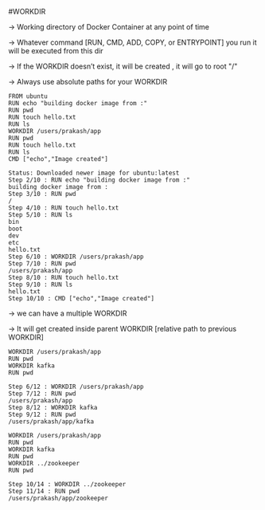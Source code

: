 #WORKDIR 

 -> Working directory of Docker Container at any point of time 

 -> Whatever command [RUN, CMD, ADD, COPY, or ENTRYPOINT] you run it will be executed from this dir 

 -> If the WORKDIR doesn’t exist, it will be created , it will go to root "/"
 
 -> Always use absolute paths for your WORKDIR

```
FROM ubuntu
RUN echo "building docker image from :" 
RUN pwd
RUN touch hello.txt
RUN ls
WORKDIR /users/prakash/app
RUN pwd
RUN touch hello.txt
RUN ls
CMD ["echo","Image created"] 
```

```
Status: Downloaded newer image for ubuntu:latest
Step 2/10 : RUN echo "building docker image from :"
building docker image from :
Step 3/10 : RUN pwd
/
Step 4/10 : RUN touch hello.txt
Step 5/10 : RUN ls
bin
boot
dev
etc
hello.txt
Step 6/10 : WORKDIR /users/prakash/app
Step 7/10 : RUN pwd
/users/prakash/app
Step 8/10 : RUN touch hello.txt
Step 9/10 : RUN ls
hello.txt
Step 10/10 : CMD ["echo","Image created"]
```

 -> we can have a multiple WORKDIR
 
 -> It will get created inside parent WORKDIR [relative path to previous WORKDIR]
 
 ```
 WORKDIR /users/prakash/app
RUN pwd
WORKDIR kafka
RUN pwd
```
 
 ```
Step 6/12 : WORKDIR /users/prakash/app
Step 7/12 : RUN pwd
/users/prakash/app
Step 8/12 : WORKDIR kafka
Step 9/12 : RUN pwd
/users/prakash/app/kafka
 ```

```
WORKDIR /users/prakash/app
RUN pwd
WORKDIR kafka
RUN pwd
WORKDIR ../zookeeper
RUN pwd
```

```
Step 10/14 : WORKDIR ../zookeeper
Step 11/14 : RUN pwd
/users/prakash/app/zookeeper 
```
